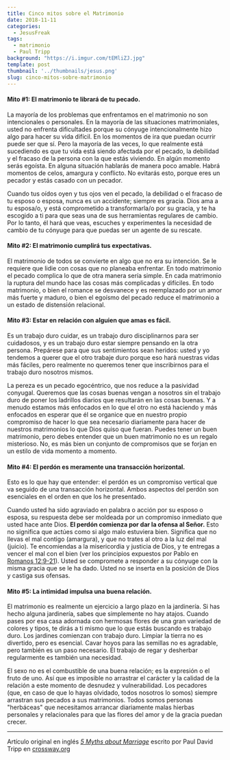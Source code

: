 ```yaml
---
title: Cinco mitos sobre el Matrimonio
date: 2018-11-11
categories:
  - JesusFreak
tags:
  - matrimonio
  - Paul Tripp
background: "https://i.imgur.com/tEMliZJ.jpg"
template: post
thumbnail: '../thumbnails/jesus.png'
slug: cinco-mitos-sobre-matrimonio
---
```


#### Mito #1: El matrimonio te librará de tu pecado.

La mayoría de los problemas que enfrentamos en el matrimonio no son intencionales o personales. En la mayoría de las situaciones matrimoniales, usted no enfrenta dificultades porque su cónyuge intencionalmente hizo algo para hacer su vida difícil. En los momentos de ira que puedan ocurrir puede ser que sí. Pero la mayoría de las veces, lo que realmente está sucediendo es que tu vida está siendo afectada por el pecado, la debilidad y el fracaso de la persona con la que estás viviendo. En algún momento serás egoísta. En alguna situación hablarás de manera poco amable. Habrá momentos de celos, amargura y conflicto. No evitarás esto, porque eres un pecador y estás casado con un pecador.

Cuando tus oídos oyen y tus ojos ven el pecado, la debilidad o el fracaso de tu esposo o esposa, nunca es un accidente; siempre es gracia. Dios ama a tu esposa/o, y está comprometido a transformarla/o por su gracia, y te ha escogido a ti para que seas una de sus herramientas regulares de cambio. Por lo tanto, él hará que veas, escuches y experimentes la necesidad de cambio de tu cónyuge para que puedas ser un agente de su rescate.

#### Mito #2: El matrimonio cumplirá tus expectativas.

El matrimonio de todos se convierte en algo que no era su intención. Se le requiere que lidie con cosas que no planeaba enfrentar. En todo matrimonio el pecado complica lo que de otra manera sería simple. En cada matrimonio la ruptura del mundo hace las cosas más complicadas y difíciles. En todo matrimonio, o bien el romance se desvanece y es reemplazado por un amor más fuerte y maduro, o bien el egoísmo del pecado reduce el matrimonio a un estado de distensión relacional.

#### Mito #3: Estar en relación con alguien que amas es fácil.

Es un trabajo duro cuidar, es un trabajo duro disciplinarnos para ser cuidadosos, y es un trabajo duro estar siempre pensando en la otra persona. Prepárese para que sus sentimientos sean heridos: usted y yo tendemos a querer que el otro trabaje duro porque eso hará nuestras vidas más fáciles, pero realmente no queremos tener que inscribirnos para el trabajo duro nosotros mismos.

La pereza es un pecado egocéntrico, que nos reduce a la pasividad conyugal. Queremos que las cosas buenas vengan a nosotros sin el trabajo duro de poner los ladrillos diarios que resultarán en las cosas buenas. Y a menudo estamos más enfocados en lo que el otro no está haciendo y más enfocados en esperar que él se organice que en nuestro propio compromiso de hacer lo que sea necesario diariamente para hacer de nuestros matrimonios lo que Dios quiso que fueran. Puedes tener un buen matrimonio, pero debes entender que un buen matrimonio no es un regalo misterioso. No, es más bien un conjunto de compromisos que se forjan en un estilo de vida momento a momento.

#### Mito #4: El perdón es meramente una transacción horizontal.

Esto es lo que hay que entender: el perdón es un compromiso vertical que va seguido de una transacción horizontal. Ambos aspectos del perdón son esenciales en el orden en que los he presentado.

Cuando usted ha sido agraviado en palabra o acción por su esposo o esposa, su respuesta debe ser moldeada por un compromiso inmediato que usted hace ante Dios. **El perdón comienza por dar la ofensa al Señor.** Esto no significa que actúes como si algo malo estuviera bien. Significa que no llevas el mal contigo (amargura), y que no trates al otro a la luz del mal (juicio). Te encomiendas a la misericordia y justicia de Dios, y te entregas a vencer el mal con el bien (ver los principios expuestos por Pablo en [Romanos 12:9-21](https://www.biblegateway.com/passage/?search=Romanos+12%3A9-21&version=NBLH)). Usted se compromete a responder a su cónyuge con la misma gracia que se le ha dado. Usted no se inserta en la posición de Dios y castiga sus ofensas.

#### Mito #5: La intimidad impulsa una buena relación.

El matrimonio es realmente un ejercicio a largo plazo en la jardinería. Si has hecho alguna jardinería, sabes que simplemente no hay atajos. Cuando pases por esa casa adornada con hermosas flores de una gran variedad de colores y tipos, te dirás a ti mismo que lo que estás buscando es trabajo duro. Los jardines comienzan con trabajo duro. Limpiar la tierra no es divertido, pero es esencial. Cavar hoyos para las semillas no es agradable, pero también es un paso necesario. El trabajo de regar y desherbar regularmente es también una necesidad.

El sexo no es el combustible de una buena relación; es la expresión o el fruto de uno. Así que es imposible no arrastrar el carácter y la calidad de la relación a este momento de desnudez y vulnerabilidad. Los pecadores (que, en caso de que lo hayas olvidado, todos nosotros lo somos) siempre arrastran sus pecados a sus matrimonios. Todos somos personas "herbáceas" que necesitamos arrancar diariamente malas hierbas personales y relacionales para que las flores del amor y de la gracia puedan crecer.

---

Artículo original en inglés _[5 Myths about Marriage](https://www.crossway.org/articles/5-myths-about-marriage/)_ escrito por Paul David Tripp en [crossway.org](https://www.crossway.org/)